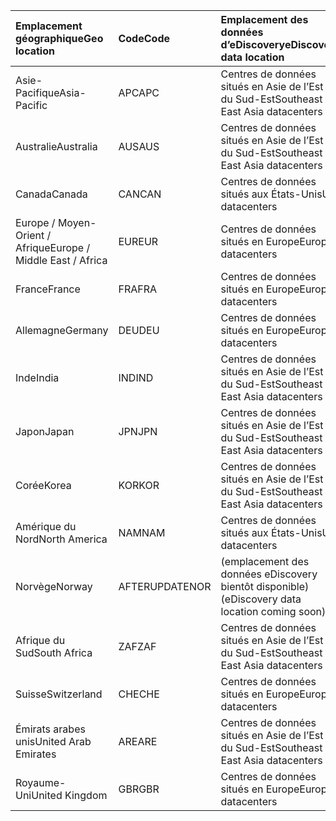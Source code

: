 
|  <span data-ttu-id="3b4f6-101">Emplacement géographique</span><span class="sxs-lookup"><span data-stu-id="3b4f6-101">Geo location</span></span>               |  <span data-ttu-id="3b4f6-102">Code</span><span class="sxs-lookup"><span data-stu-id="3b4f6-102">Code</span></span>  |  <span data-ttu-id="3b4f6-103">Emplacement des données d’eDiscovery</span><span class="sxs-lookup"><span data-stu-id="3b4f6-103">eDiscovery data location</span></span>        |
|:----------------------------|:-------|:---------------------------------|
|<span data-ttu-id="3b4f6-104">Asie-Pacifique</span><span class="sxs-lookup"><span data-stu-id="3b4f6-104">Asia-Pacific</span></span>                 |<span data-ttu-id="3b4f6-105">APC</span><span class="sxs-lookup"><span data-stu-id="3b4f6-105">APC</span></span>     |<span data-ttu-id="3b4f6-106">Centres de données situés en Asie de l’Est ou du Sud-Est</span><span class="sxs-lookup"><span data-stu-id="3b4f6-106">Southeast or East Asia datacenters</span></span>|
|<span data-ttu-id="3b4f6-107">Australie</span><span class="sxs-lookup"><span data-stu-id="3b4f6-107">Australia</span></span>                    |<span data-ttu-id="3b4f6-108">AUS</span><span class="sxs-lookup"><span data-stu-id="3b4f6-108">AUS</span></span>     |<span data-ttu-id="3b4f6-109">Centres de données situés en Asie de l’Est ou du Sud-Est</span><span class="sxs-lookup"><span data-stu-id="3b4f6-109">Southeast or East Asia datacenters</span></span>|
|<span data-ttu-id="3b4f6-110">Canada</span><span class="sxs-lookup"><span data-stu-id="3b4f6-110">Canada</span></span>                       |<span data-ttu-id="3b4f6-111">CAN</span><span class="sxs-lookup"><span data-stu-id="3b4f6-111">CAN</span></span>     |<span data-ttu-id="3b4f6-112">Centres de données situés aux États-Unis</span><span class="sxs-lookup"><span data-stu-id="3b4f6-112">US datacenters</span></span>                    |
|<span data-ttu-id="3b4f6-113">Europe / Moyen-Orient / Afrique</span><span class="sxs-lookup"><span data-stu-id="3b4f6-113">Europe / Middle East / Africa</span></span>|<span data-ttu-id="3b4f6-114">EUR</span><span class="sxs-lookup"><span data-stu-id="3b4f6-114">EUR</span></span>     |<span data-ttu-id="3b4f6-115">Centres de données situés en Europe</span><span class="sxs-lookup"><span data-stu-id="3b4f6-115">Europe datacenters</span></span>                |
|<span data-ttu-id="3b4f6-116">France</span><span class="sxs-lookup"><span data-stu-id="3b4f6-116">France</span></span>                       |<span data-ttu-id="3b4f6-117">FRA</span><span class="sxs-lookup"><span data-stu-id="3b4f6-117">FRA</span></span>     |<span data-ttu-id="3b4f6-118">Centres de données situés en Europe</span><span class="sxs-lookup"><span data-stu-id="3b4f6-118">Europe datacenters</span></span>                |
|<span data-ttu-id="3b4f6-119">Allemagne</span><span class="sxs-lookup"><span data-stu-id="3b4f6-119">Germany</span></span>                      |<span data-ttu-id="3b4f6-120">DEU</span><span class="sxs-lookup"><span data-stu-id="3b4f6-120">DEU</span></span>     |<span data-ttu-id="3b4f6-121">Centres de données situés en Europe</span><span class="sxs-lookup"><span data-stu-id="3b4f6-121">Europe datacenters</span></span>                |
|<span data-ttu-id="3b4f6-122">Inde</span><span class="sxs-lookup"><span data-stu-id="3b4f6-122">India</span></span>                        |<span data-ttu-id="3b4f6-123">IND</span><span class="sxs-lookup"><span data-stu-id="3b4f6-123">IND</span></span>     |<span data-ttu-id="3b4f6-124">Centres de données situés en Asie de l’Est ou du Sud-Est</span><span class="sxs-lookup"><span data-stu-id="3b4f6-124">Southeast or East Asia datacenters</span></span>|
|<span data-ttu-id="3b4f6-125">Japon</span><span class="sxs-lookup"><span data-stu-id="3b4f6-125">Japan</span></span>                        |<span data-ttu-id="3b4f6-126">JPN</span><span class="sxs-lookup"><span data-stu-id="3b4f6-126">JPN</span></span>     |<span data-ttu-id="3b4f6-127">Centres de données situés en Asie de l’Est ou du Sud-Est</span><span class="sxs-lookup"><span data-stu-id="3b4f6-127">Southeast or East Asia datacenters</span></span>|
|<span data-ttu-id="3b4f6-128">Corée</span><span class="sxs-lookup"><span data-stu-id="3b4f6-128">Korea</span></span>                        |<span data-ttu-id="3b4f6-129">KOR</span><span class="sxs-lookup"><span data-stu-id="3b4f6-129">KOR</span></span>     |<span data-ttu-id="3b4f6-130">Centres de données situés en Asie de l’Est ou du Sud-Est</span><span class="sxs-lookup"><span data-stu-id="3b4f6-130">Southeast or East Asia datacenters</span></span>|
|<span data-ttu-id="3b4f6-131">Amérique du Nord</span><span class="sxs-lookup"><span data-stu-id="3b4f6-131">North America</span></span>                |<span data-ttu-id="3b4f6-132">NAM</span><span class="sxs-lookup"><span data-stu-id="3b4f6-132">NAM</span></span>     |<span data-ttu-id="3b4f6-133">Centres de données situés aux États-Unis</span><span class="sxs-lookup"><span data-stu-id="3b4f6-133">US datacenters</span></span>                    |
|<span data-ttu-id="3b4f6-134">Norvège</span><span class="sxs-lookup"><span data-stu-id="3b4f6-134">Norway</span></span>                       |<span data-ttu-id="3b4f6-135">AFTERUPDATE</span><span class="sxs-lookup"><span data-stu-id="3b4f6-135">NOR</span></span>     |<span data-ttu-id="3b4f6-136">(emplacement des données eDiscovery bientôt disponible)</span><span class="sxs-lookup"><span data-stu-id="3b4f6-136">(eDiscovery data location coming soon)</span></span>|
|<span data-ttu-id="3b4f6-137">Afrique du Sud</span><span class="sxs-lookup"><span data-stu-id="3b4f6-137">South Africa</span></span>                 |<span data-ttu-id="3b4f6-138">ZAF</span><span class="sxs-lookup"><span data-stu-id="3b4f6-138">ZAF</span></span>     |<span data-ttu-id="3b4f6-139">Centres de données situés en Asie de l’Est ou du Sud-Est</span><span class="sxs-lookup"><span data-stu-id="3b4f6-139">Southeast or East Asia datacenters</span></span>|
|<span data-ttu-id="3b4f6-140">Suisse</span><span class="sxs-lookup"><span data-stu-id="3b4f6-140">Switzerland</span></span>                  |<span data-ttu-id="3b4f6-141">CHE</span><span class="sxs-lookup"><span data-stu-id="3b4f6-141">CHE</span></span>     |<span data-ttu-id="3b4f6-142">Centres de données situés en Europe</span><span class="sxs-lookup"><span data-stu-id="3b4f6-142">Europe datacenters</span></span>                |
|<span data-ttu-id="3b4f6-143">Émirats arabes unis</span><span class="sxs-lookup"><span data-stu-id="3b4f6-143">United Arab Emirates</span></span>         |<span data-ttu-id="3b4f6-144">ARE</span><span class="sxs-lookup"><span data-stu-id="3b4f6-144">ARE</span></span>     |<span data-ttu-id="3b4f6-145">Centres de données situés en Asie de l’Est ou du Sud-Est</span><span class="sxs-lookup"><span data-stu-id="3b4f6-145">Southeast or East Asia datacenters</span></span>|
|<span data-ttu-id="3b4f6-146">Royaume-Uni</span><span class="sxs-lookup"><span data-stu-id="3b4f6-146">United Kingdom</span></span>               |<span data-ttu-id="3b4f6-147">GBR</span><span class="sxs-lookup"><span data-stu-id="3b4f6-147">GBR</span></span>     |<span data-ttu-id="3b4f6-148">Centres de données situés en Europe</span><span class="sxs-lookup"><span data-stu-id="3b4f6-148">Europe datacenters</span></span>                |
